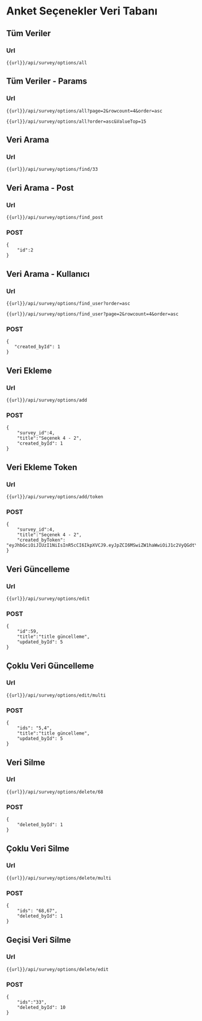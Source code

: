 # Anket Seçenekler Veri Tabanı

## Tüm Veriler

### Url
```
{{url}}/api/survey/options/all
```

## Tüm Veriler - Params

### Url
```
{{url}}/api/survey/options/all?page=2&rowcount=4&order=asc
```
```
{{url}}/api/survey/options/all?order=asc&ValueTop=15
```

## Veri Arama

### Url
```
{{url}}/api/survey/options/find/33
```

## Veri Arama - Post

### Url
```
{{url}}/api/survey/options/find_post
```
### POST
```
{
    "id":2
}
```

## Veri Arama - Kullanıcı

### Url
```
{{url}}/api/survey/options/find_user?order=asc
```
```
{{url}}/api/survey/options/find_user?page=2&rowcount=4&order=asc
```
### POST
```
{
   "created_byId": 1
}
```

## Veri Ekleme

### Url
```
{{url}}/api/survey/options/add
```
### POST
```
{
    "survey_id":4,
    "title":"Seçenek 4 - 2",
    "created_byId": 1
}
```


## Veri Ekleme Token

### Url
```
{{url}}/api/survey/options/add/token
```
### POST
```
{
    "survey_id":4,
    "title":"Seçenek 4 - 2",
    "created_byToken": "eyJhbGciOiJIUzI1NiIsInR5cCI6IkpXVCJ9.eyJpZCI6MSwiZW1haWwiOiJ1c2VyQGdtYWlsLmNvbSIsImlhdCI6MTcwMzA3OTIyOX0.BkbTAFtpJlYBtDOLR2diF0YipECYeRkmIdA1q7Krk4Q"
}
```

## Veri Güncelleme

### Url
```
{{url}}/api/survey/options/edit
```
### POST
```
{   
    "id":59,
    "title":"title güncelleme",
    "updated_byId": 5
}
```


## Çoklu Veri Güncelleme

### Url
```
{{url}}/api/survey/options/edit/multi
```
### POST
```
{
    "ids": "5,4",
    "title":"title güncelleme",
    "updated_byId": 5
}
```

## Veri Silme

### Url
```
{{url}}/api/survey/options/delete/68
```
### POST
```
{
    "deleted_byId": 1
}
```

## Çoklu Veri Silme 

### Url
```
{{url}}/api/survey/options/delete/multi
```
### POST
```
{
    "ids": "68,67",
    "deleted_byId": 1
}
```

## Geçisi Veri Silme 

### Url
```
{{url}}/api/survey/options/delete/edit
```
### POST
```
{
    "ids":"33",
    "deleted_byId": 10
}
```
